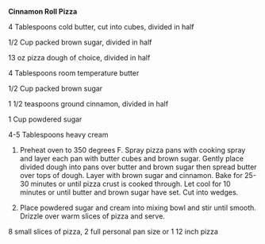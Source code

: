 **Cinnamon Roll Pizza**

4 Tablespoons cold butter, cut into cubes, divided in half

1/2 Cup packed brown sugar, divided in half

13 oz pizza dough of choice, divided in half

4 Tablespoons room temperature butter

1/2 Cup packed brown sugar

1 1/2 teaspoons ground cinnamon, divided in half

1 Cup powdered sugar

4-5 Tablespoons heavy cream

1.  Preheat oven to 350 degrees F.  Spray pizza pans with cooking spray and layer each pan with butter cubes and brown sugar.  Gently place divided dough into pans over butter and brown sugar then spread butter over tops of dough.  Layer with brown sugar and cinnamon.  Bake for 25-30 minutes or until pizza crust is cooked through.  Let cool for 10 minutes or until butter and brown sugar have set.  Cut into wedges.

2.  Place powdered sugar and cream into mixing bowl and stir until smooth.  Drizzle over warm slices of pizza and serve.

8 small slices of pizza, 2 full personal pan size or 1 12 inch pizza